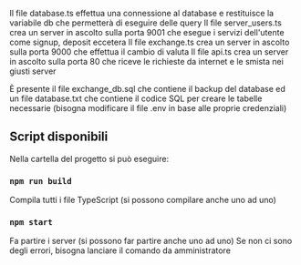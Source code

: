 Il file database.ts effettua una connessione al database e restituisce la variabile db che permetterà di eseguire delle query
Il file server_users.ts crea un server in ascolto sulla porta 9001 che esegue i servizi dell'utente come signup, deposit eccetera
Il file exchange.ts crea un server in ascolto sulla porta 9000 che effettua il cambio di valuta
Il file api.ts crea un server in ascolto sulla porta 80 che riceve le richieste da internet e le smista nei giusti server

È presente il file exchange_db.sql che contiene il backup del database ed un file database.txt che contiene il codice SQL per 
creare le tabelle necessarie (bisogna modificare il file .env in base alle proprie credenziali)

## Script disponibili

Nella cartella del progetto si può eseguire:

### `npm run build`
Compila tutti i file TypeScript (si possono compilare anche uno ad uno)

### `npm start`
Fa partire i server (si possono far partire anche uno ad uno)
Se non ci sono degli errori, bisogna lanciare il comando da amministratore